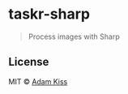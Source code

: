 # taskr-sharp

> Process images with Sharp

## License

MIT &copy; [Adam Kiss](https://adamkiss.com)
